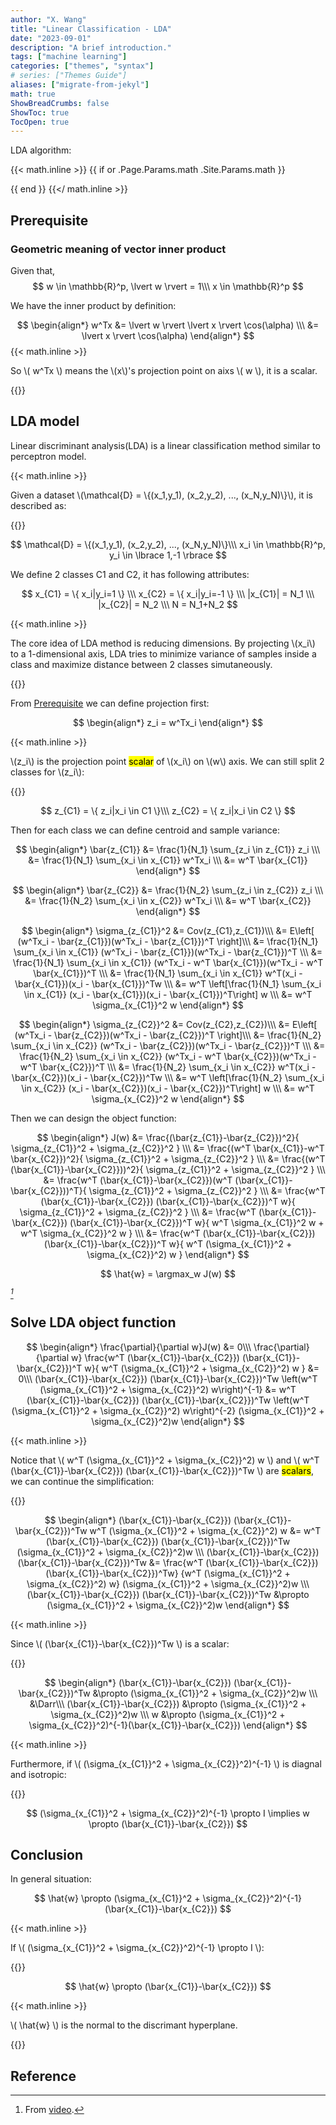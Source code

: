 ```yaml
---
author: "X. Wang"
title: "Linear Classification - LDA"
date: "2023-09-01"
description: "A brief introduction."
tags: ["machine learning"]
categories: ["themes", "syntax"]
# series: ["Themes Guide"]
aliases: ["migrate-from-jekyl"]
math: true
ShowBreadCrumbs: false
ShowToc: true
TocOpen: true
---
```


LDA algorithm:                                                         

{{< math.inline >}}
{{ if or .Page.Params.math .Site.Params.math }}

<!-- KaTeX -->
<!-- <link rel="stylesheet" href="https://cdn.jsdelivr.net/npm/katex@0.11.1/dist/katex.min.css" integrity="sha384-zB1R0rpPzHqg7Kpt0Aljp8JPLqbXI3bhnPWROx27a9N0Ll6ZP/+DiW/UqRcLbRjq" crossorigin="anonymous">
<script defer src="https://cdn.jsdelivr.net/npm/katex@0.11.1/dist/katex.min.js" integrity="sha384-y23I5Q6l+B6vatafAwxRu/0oK/79VlbSz7Q9aiSZUvyWYIYsd+qj+o24G5ZU2zJz" crossorigin="anonymous"></script>
<script defer src="https://cdn.jsdelivr.net/npm/katex@0.11.1/dist/contrib/auto-render.min.js" integrity="sha384-kWPLUVMOks5AQFrykwIup5lo0m3iMkkHrD0uJ4H5cjeGihAutqP0yW0J6dpFiVkI" crossorigin="anonymous" onload="renderMathInElement(document.body);"></script> -->
<link rel="stylesheet" href="https://cdn.jsdelivr.net/npm/katex@0.16.8/dist/katex.min.css" integrity="sha384-GvrOXuhMATgEsSwCs4smul74iXGOixntILdUW9XmUC6+HX0sLNAK3q71HotJqlAn" crossorigin="anonymous">

<!-- The loading of KaTeX is deferred to speed up page rendering -->
<script defer src="https://cdn.jsdelivr.net/npm/katex@0.16.8/dist/katex.min.js" integrity="sha384-cpW21h6RZv/phavutF+AuVYrr+dA8xD9zs6FwLpaCct6O9ctzYFfFr4dgmgccOTx" crossorigin="anonymous"></script>

<!-- To automatically render math in text elements, include the auto-render extension: -->
<script defer src="https://cdn.jsdelivr.net/npm/katex@0.16.8/dist/contrib/auto-render.min.js" integrity="sha384-+VBxd3r6XgURycqtZ117nYw44OOcIax56Z4dCRWbxyPt0Koah1uHoK0o4+/RRE05" crossorigin="anonymous"
    onload="renderMathInElement(document.body);"></script>
{{ end }}
{{</ math.inline >}}

<style>
    /* Set the font size of all math elements to 16px */
    .katex {
        font-size: 16px !important;
    }
</style>

## Prerequisite
### Geometric meaning of vector inner product
Given that,
$$
w \in \mathbb{R}^p, \lvert w \rvert = 1\\\
x \in \mathbb{R}^p
$$

We have the inner product by definition:

$$
\begin{align*}
w^Tx &= \lvert w \rvert \lvert x \rvert \cos(\alpha) \\\
&= \lvert x \rvert \cos(\alpha)
\end{align*}
$$
{{< math.inline >}}
<p>
So \( w^Tx \) means the \(x\)'s projection point on aixs \( w \), it is  a scalar.
</p>
{{</ math.inline >}}


## LDA model

Linear discriminant analysis(LDA) is a linear classification method similar to perceptron model.

{{< math.inline >}}
<p>
Given a dataset \(\mathcal{D} = \{(x_1,y_1), (x_2,y_2), ..., (x_N,y_N)\}\), it is described as:
</p>
{{</ math.inline >}}

$$
\mathcal{D} = \{(x_1,y_1), (x_2,y_2), ..., (x_N,y_N)\}\\\
x_i \in \mathbb{R}^p, y_i \in \lbrace 1,-1 \rbrace
$$

We define 2 classes C1 and C2, it has following attributes:

$$
x_{C1} = \{ x_i|y_i=1 \} \\\
x_{C2} = \{ x_i|y_i=-1 \} \\\
|x_{C1}| = N_1 \\\
|x_{C2}| = N_2 \\\
N = N_1+N_2
$$

{{< math.inline >}}
<p>
The core idea of LDA method is reducing dimensions. By projecting \(x_i\) to a 1-dimensional axis, LDA tries to minimize variance of samples inside a class and maximize distance between 2 classes simutaneously.
</p>
{{</ math.inline >}}

From [Prerequisite](#prerequisite) we can define projection first:

$$
\begin{align*}
z_i = w^Tx_i
\end{align*}
$$

{{< math.inline >}}
<p>
\(z_i\) is the projection point <mark>scalar</mark> of \(x_i\) on \(w\) axis. We can still split 2 classes for \(z_i\):
</p>
{{</ math.inline >}}

$$
z_{C1} = \{ z_i|x_i \in C1 \}\\\
z_{C2} = \{ z_i|x_i \in C2 \}
$$

Then for each class we can define centroid and sample variance:

$$
\begin{align*}
\bar{z_{C1}} &= \frac{1}{N_1} \sum_{z_i \in z_{C1}} z_i \\\
&= \frac{1}{N_1} \sum_{x_i \in x_{C1}} w^Tx_i \\\
&= w^T \bar{x_{C1}}
\end{align*}
$$

$$
\begin{align*}
\bar{z_{C2}} &= \frac{1}{N_2} \sum_{z_i \in z_{C2}} z_i \\\
&= \frac{1}{N_2} \sum_{x_i \in x_{C2}} w^Tx_i \\\
&= w^T \bar{x_{C2}}
\end{align*}
$$

$$
\begin{align*}
\sigma_{z_{C1}}^2 &= Cov(z_{C1},z_{C1})\\\
&= E\left[ (w^Tx_i - \bar{z_{C1}})(w^Tx_i - \bar{z_{C1}})^T \right]\\\
&= \frac{1}{N_1} \sum_{x_i \in x_{C1}} (w^Tx_i - \bar{z_{C1}})(w^Tx_i - \bar{z_{C1}})^T \\\
&= \frac{1}{N_1} \sum_{x_i \in x_{C1}} (w^Tx_i - w^T \bar{x_{C1}})(w^Tx_i - w^T \bar{x_{C1}})^T \\\
&= \frac{1}{N_1} \sum_{x_i \in x_{C1}} w^T(x_i - \bar{x_{C1}})(x_i - \bar{x_{C1}})^Tw \\\
&= w^T \left[\frac{1}{N_1} \sum_{x_i \in x_{C1}} (x_i - \bar{x_{C1}})(x_i - \bar{x_{C1}})^T\right] w \\\
&= w^T \sigma_{x_{C1}}^2 w
\end{align*}
$$

$$
\begin{align*}
\sigma_{z_{C2}}^2 &= Cov(z_{C2},z_{C2})\\\
&= E\left[ (w^Tx_i - \bar{z_{C2}})(w^Tx_i - \bar{z_{C2}})^T \right]\\\
&= \frac{1}{N_2} \sum_{x_i \in x_{C2}} (w^Tx_i - \bar{z_{C2}})(w^Tx_i - \bar{z_{C2}})^T \\\
&= \frac{1}{N_2} \sum_{x_i \in x_{C2}} (w^Tx_i - w^T \bar{x_{C2}})(w^Tx_i - w^T \bar{x_{C2}})^T \\\
&= \frac{1}{N_2} \sum_{x_i \in x_{C2}} w^T(x_i - \bar{x_{C2}})(x_i - \bar{x_{C2}})^Tw \\\
&= w^T \left[\frac{1}{N_2} \sum_{x_i \in x_{C2}} (x_i - \bar{x_{C2}})(x_i - \bar{x_{C2}})^T\right] w \\\
&= w^T \sigma_{x_{C2}}^2 w
\end{align*}
$$

Then we can design the object function:

$$
\begin{align*}
J(w) &= \frac{(\bar{z_{C1}}-\bar{z_{C2}})^2}{ \sigma_{z_{C1}}^2 + \sigma_{z_{C2}}^2 } \\\
&= \frac{(w^T \bar{x_{C1}}-w^T \bar{x_{C2}})^2}{ \sigma_{z_{C1}}^2 + \sigma_{z_{C2}}^2 } \\\
&= \frac{(w^T (\bar{x_{C1}}-\bar{x_{C2}}))^2}{ \sigma_{z_{C1}}^2 + \sigma_{z_{C2}}^2 } \\\
&= \frac{w^T (\bar{x_{C1}}-\bar{x_{C2}})(w^T (\bar{x_{C1}}-\bar{x_{C2}}))^T}{ \sigma_{z_{C1}}^2 + \sigma_{z_{C2}}^2 } \\\
&= \frac{w^T (\bar{x_{C1}}-\bar{x_{C2}}) (\bar{x_{C1}}-\bar{x_{C2}})^T w}{ \sigma_{z_{C1}}^2 + \sigma_{z_{C2}}^2 } \\\
&= \frac{w^T (\bar{x_{C1}}-\bar{x_{C2}}) (\bar{x_{C1}}-\bar{x_{C2}})^T w}{ w^T \sigma_{x_{C1}}^2 w + w^T \sigma_{x_{C2}}^2 w } \\\
&= \frac{w^T (\bar{x_{C1}}-\bar{x_{C2}}) (\bar{x_{C1}}-\bar{x_{C2}})^T w}{ w^T (\sigma_{x_{C1}}^2 + \sigma_{x_{C2}}^2) w }
\end{align*}
$$

$$
\hat{w} = \argmax_w J(w)
$$

 <cite>[^1]</cite>

## Solve LDA object function

<!-- \frac{\partial}{\partial w} w^T (\bar{x_{C1}}-\bar{x_{C2}}) (\bar{x_{C1}}-\bar{x_{C2}})^Tw  \left(w^T (\sigma_{x_{C1}}^2 + \sigma_{x_{C2}}^2) w\right)^{-1}  &= 0,uv \implies u'v+uv'\\\ 
2(\bar{x_{C1}}-\bar{x_{C2}}) (\bar{x_{C1}}-\bar{x_{C2}})^Tw
\left(w^T (\sigma_{x_{C1}}^2 + \sigma_{x_{C2}}^2) w\right)^{-1}
+
w^T (\bar{x_{C1}}-\bar{x_{C2}}) (\bar{x_{C1}}-\bar{x_{C2}})^Tw
\cdot(-1)\cdot \left(w^T (\sigma_{x_{C1}}^2 + \sigma_{x_{C2}}^2) w\right)^{-2} \cdot 2(\sigma_{x_{C1}}^2 + \sigma_{x_{C2}}^2)w
= 0 \\\ -->

$$
\begin{align*}
\frac{\partial}{\partial w}J(w) &= 0\\\
\frac{\partial}{\partial w} \frac{w^T (\bar{x_{C1}}-\bar{x_{C2}}) (\bar{x_{C1}}-\bar{x_{C2}})^T w}{ w^T (\sigma_{x_{C1}}^2 + \sigma_{x_{C2}}^2) w } &= 0\\\
(\bar{x_{C1}}-\bar{x_{C2}}) (\bar{x_{C1}}-\bar{x_{C2}})^Tw
\left(w^T (\sigma_{x_{C1}}^2 + \sigma_{x_{C2}}^2) w\right)^{-1}
&= 
w^T (\bar{x_{C1}}-\bar{x_{C2}}) (\bar{x_{C1}}-\bar{x_{C2}})^Tw
 \left(w^T (\sigma_{x_{C1}}^2 + \sigma_{x_{C2}}^2) w\right)^{-2} (\sigma_{x_{C1}}^2 + \sigma_{x_{C2}}^2)w
\end{align*}
$$

{{< math.inline >}}
<p>
Notice that \( w^T (\sigma_{x_{C1}}^2 + \sigma_{x_{C2}}^2) w \) and \( w^T (\bar{x_{C1}}-\bar{x_{C2}}) (\bar{x_{C1}}-\bar{x_{C2}})^Tw \) are <mark>scalars</mark>, we can continue the simplification:
</p>
{{</ math.inline >}}

$$
\begin{align*}
(\bar{x_{C1}}-\bar{x_{C2}}) (\bar{x_{C1}}-\bar{x_{C2}})^Tw
w^T (\sigma_{x_{C1}}^2 + \sigma_{x_{C2}}^2) w
&= 
w^T (\bar{x_{C1}}-\bar{x_{C2}}) (\bar{x_{C1}}-\bar{x_{C2}})^Tw
 (\sigma_{x_{C1}}^2 + \sigma_{x_{C2}}^2)w \\\
(\bar{x_{C1}}-\bar{x_{C2}}) (\bar{x_{C1}}-\bar{x_{C2}})^Tw 
&=
\frac{w^T (\bar{x_{C1}}-\bar{x_{C2}}) (\bar{x_{C1}}-\bar{x_{C2}})^Tw}
{w^T (\sigma_{x_{C1}}^2 + \sigma_{x_{C2}}^2) w} 
(\sigma_{x_{C1}}^2 + \sigma_{x_{C2}}^2)w \\\
(\bar{x_{C1}}-\bar{x_{C2}}) (\bar{x_{C1}}-\bar{x_{C2}})^Tw 
&\propto
(\sigma_{x_{C1}}^2 + \sigma_{x_{C2}}^2)w
\end{align*}
$$

{{< math.inline >}}
<p>
Since \( (\bar{x_{C1}}-\bar{x_{C2}})^Tw \) is a scalar:
</p>
{{</ math.inline >}}

$$
\begin{align*}
(\bar{x_{C1}}-\bar{x_{C2}}) (\bar{x_{C1}}-\bar{x_{C2}})^Tw 
&\propto
(\sigma_{x_{C1}}^2 + \sigma_{x_{C2}}^2)w \\\
&\Darr\\\
(\bar{x_{C1}}-\bar{x_{C2}}) &\propto (\sigma_{x_{C1}}^2 + \sigma_{x_{C2}}^2)w \\\
w &\propto (\sigma_{x_{C1}}^2 + \sigma_{x_{C2}}^2)^{-1}(\bar{x_{C1}}-\bar{x_{C2}})
\end{align*}
$$

{{< math.inline >}}
<p>
Furthermore, if \( (\sigma_{x_{C1}}^2 + \sigma_{x_{C2}}^2)^{-1} \) is diagnal and isotropic:
</p>
{{</ math.inline >}}

$$
(\sigma_{x_{C1}}^2 + \sigma_{x_{C2}}^2)^{-1} \propto I \implies w \propto (\bar{x_{C1}}-\bar{x_{C2}})
$$

## Conclusion

In general situation:

$$
\hat{w} \propto (\sigma_{x_{C1}}^2 + \sigma_{x_{C2}}^2)^{-1}(\bar{x_{C1}}-\bar{x_{C2}})
$$

{{< math.inline >}}
<p>
If \( (\sigma_{x_{C1}}^2 + \sigma_{x_{C2}}^2)^{-1} \propto I \):
</p>
{{</ math.inline >}}

$$
\hat{w} \propto (\bar{x_{C1}}-\bar{x_{C2}})
$$

{{< math.inline >}}
<p>
\( \hat{w} \) is the normal to the discrimant hyperplane.
</p>
{{</ math.inline >}}

## Reference

[^1]: From [video](https://www.bilibili.com/video/BV1aE411o7qd?p=16).
[^2]: From [source](https://www.math.uwaterloo.ca/~hwolkowi/matrixcookbook.pdf).
